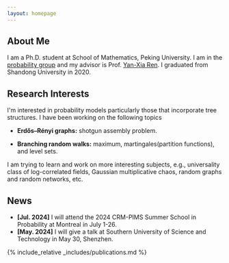 ```yaml
---
layout: homepage
---
```


## About Me
I am a Ph.D. student at School of Mathematics, Peking University. I am in the [probability group](https://pkuprobability.com) and my advisor is Prof. [Yan-Xia Ren](https://www.math.pku.edu.cn/teachers/renyx/indexE.htm). I graduated from Shandong University in 2020. 

## Research Interests

I'm interested in probability models particularly those that incorporate tree structures. I have been working on the following topics 

- **Erdős–Rényi graphs:** shotgun assembly problem.

- **Branching random walks:** maximum, martingales(partition functions), and level sets.

I am trying to learn and work on more interesting subjects, e.g., universality class of log-correlated fields, Gaussian multiplicative chaos, random graphs and random networks, etc.

## News

- **[Jul. 2024]** I will attend the 2024 CRM-PIMS Summer School in Probability at Montreal in July 1-26.
- **[May. 2024]** I will give a talk at Southern University of Science and Technology in May 30, Shenzhen.


 {% include_relative _includes/publications.md %}


